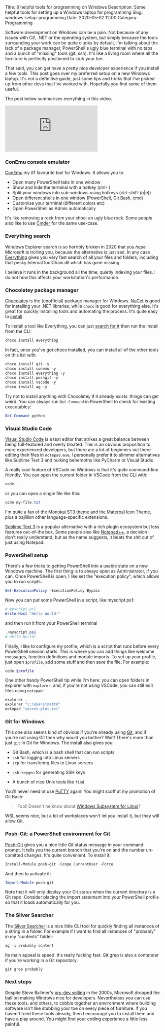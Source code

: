 Title: 8 helpful tools for programming on Windows
Description: Some helpful tools for setting up a Windows laptop for programming
Slug: windows-setup-programming
Date: 2020-05-02 12:00
Category: Programming

Software development on Windows can be a pain. Not because of any issues with C#, .NET
or the operating system, but simply because the tools surrounding your work can be quite clunky by default.
I'm talking about the lack of a package manager, PowerShell's ugly blue terminal with no tabs and a bunch of "missing" tools (git, ssh).
It's like a living room where all the furniture is perfectly positioned to stub your toe.

That said, you can get have a pretty nice developer experience if you install a few tools.
This post goes over my preferred setup on a new Windows laptop. It's not a definitive guide, just some tips and
tricks that I've picked up from other devs that I've worked with. Hopefully you find some of them useful.

The post below summarises everything in this video.

<div class="yt-embed">
    <iframe 
        src="https://www.youtube.com/embed/wMJJp1PbQQA" 
        frameborder="0" 
        allow="accelerometer; autoplay; encrypted-media; gyroscope; picture-in-picture" 
        allowfullscreen
    >
    </iframe>
</div>

### ConEmu console emulator

[ConEmu](https://conemu.github.io/) my #1 favourite tool for Windows. It allows you to:

- Open many PowerShell tabs in one window
- Show and hide the terminal with a hotkey (ctrl-`)
- Split your windows into sub-windows using hotkeys (ctrl-shift-(o|e))
- Open different shells in one window (PowerShell, Git Bash, cmd)
- Customise your terminal (different colors etc)
- Open PowerShell as Admin automatically

It's like removing a rock from your shoe: an ugly blue rock.
Some people also like to use [Cmder](https://cmder.net/) for the same use-case.

### Everything search

Windows Explorer search is so horribly broken in 2020 that you _hope_ Microsoft is trolling you,
because the alternative is just sad. In any case [Everything](https://www.voidtools.com/support/everything/)
gives you very fast search of all your files and folders, including that pesky InternalToolChain.dll
which has gone missing.

I believe it runs in the background all the time, quietly indexing your files.
I do not how this affects your workstation's performance.

### Chocolatey package manager

[Chocolatey](https://chocolatey.org/) is the (unofficial) package manager for Windows.
[NuGet](https://www.nuget.org/) is good for installing your .NET libraries, while `choco` is good for everything else.
It's great for quickly installing tools and automating the process. It's quite easy to [install](https://chocolatey.org/install).

To install a tool like Everything, you can just [search for it](https://chocolatey.org/search?q=everything) then run the install from the CLI:

```powershell
choco install everything
```

In fact, once you've got choco installed, you can install all of the other tools on this list with:

```powershell
choco install git -y
choco install conemu -y
choco install everything -y
choco install poshgit -y
choco install vscode -y
choco install ag -y
```

Try not to install anything with Chocolatey if it already exists: things can get weird. You can always run `Get-Command` in PowerShell to check for existing executables:

```powershell
Get-Command python
```

### Visual Studio Code

[Visual Studio Code](https://code.visualstudio.com/) is a text editor that strikes a great balance between being full-featured and overly bloated.
This is an obvious proposition to more experienced developers, but there are a lot of beginners out there editing their files in `notepad.exe`.
I personally prefer it to slimmer alternatives like Sublime Text 3 and hulking behemoths like PyCharm or Visual Studio.

A really cool feature of VSCode on Windows is that it's quite command-line friendly. You can open the current folder in VSCode from the CLI with:

```powershell
code .
```

or you can open a single file like this:

```powershell
code my-file.txt
```

I'm quite a fan of the [Monokai ST3 theme](https://marketplace.visualstudio.com/items?itemName=AndreyVolosovich.monokai-st3) and the [Materoal Icon Theme](https://github.com/PKief/vscode-material-icon-theme), plus a bajillion other language-specific extensions.

[Sublime Text 3](https://www.sublimetext.com/3) is a popular alternative with a rich plugin ecosystem but less features out-of-the box.
Some people also like [Notepad++](https://notepad-plus-plus.org/downloads/), a decision I don't really understand, but as the name suggests,
it beats the shit out of just using Notepad.

### PowerShell setup

There's a few tricks to getting PowerShell into a usable state on a new Windows machine.
The first thing is to always open as Administrator, if you can.
Once PowerShell is open, I like set the "execution policy", which allows you to run scripts:

```powershell
Set-ExecutionPolicy -ExecutionPolicy Bypass
```

Now you can put some PowerShell in a script, like myscript.ps1:

```powershell
# myscript.ps1
Write-Host "Hello World!"
```

and then run it from your PowerShell terminal

```powershell
./myscript.ps1
# Hello World!
```

Finally, I like to configure my profile, which is a script that runs before every PowerShell session starts.
This is where you can add things like welcome messages, function definitions and module imports.
To set up your profile, just open `$profile`, add some stuff and then save the file. For example:

```powershell
code $profile
```

One other handy PowerShell tip while I'm here: you can open folders in explorer with `explorer`, and, if you're not using VSCode,
you can still edit files using `notepad`:

```powershell
explorer .
explorer "C:\Users\mattd"
notepad "secret-plot.txt"
```

### Git for Windows

This one also seems kind of obvious if you're already using [Git](https://git-scm.com/download/win),
and if you're not using Git then why would you bother?
Wait! There's more than just `git` in Git for Windows. The install also gives you:

- Git Bash, which is a bash shell that can run scripts
- `ssh` for logging into Linux servers
- `scp` for transfering files to Linux servers

* `ssh-keygen` for generating SSH keys

- A bunch of nice Unix tools like `find`

You'll never need ot use [PuTTY](https://www.putty.org/) again! You might scoff at my promotion of Git Bash:

> Fool! Doesn't he know about [Windows Subsystem for Linux](https://docs.microsoft.com/en-us/windows/wsl/install-win10)?

WSL seems nice, but a lot of workplaces won't let you install it, but they will allow Git.

### Posh-Git: a PowerShell environment for Git

[Posh-Git](https://github.com/dahlbyk/posh-git) gives you a nice little Git status message in your command prompt.
It tells you the current branch that you're on and the number un-comitted changes. It's quite convenient. To install it:

```powershell
Install-Module posh-git -Scope CurrentUser -Force
```

And then to activate it:

```powershell
Import-Module posh-git
```

Note that it will only display your Git status when the current directory is a Git repo.
Consider placing the import statement into your PowerShell profile so that it loads automatically for you.

### The Silver Searcher

The [Silver Searcher](https://github.com/ggreer/the_silver_searcher) is a nice little CLI tool for quickly finding all
instances of a string in a folder. For example if I want to find all instances of "probably" in my "contents" folder:

```powershell
ag -i probably content
```

Its main appeal is speed: it's really fucking fast. Git grep is also a contender if you're working in a Git repository:

```powershell
git grep probably
```

### Next steps

Despite Steve Ballmer's [pro-dev yelling](https://www.youtube.com/watch?v=Vhh_GeBPOhs) in the 2000s, Microsoft
dropped the ball on making Windows nice for developers. Nevertheless you can use these tools, and others, to cobble together an environment where
building software isn't like stubbing your toe on every piece of furniture. If you haven't tried these tools already, then I encourage you to install them and have a play around. You might find your coding experience a little less painful.
